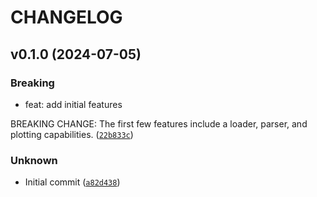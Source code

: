 # CHANGELOG

## v0.1.0 (2024-07-05)

### Breaking

* feat: add initial features

BREAKING CHANGE: The first few features include a loader, parser, and plotting capabilities. ([`22b833c`](https://github.com/alxdrcirilo/apple-health-parser/commit/22b833ca1d5236fe235db8acfa1b3161e6ddeb8f))

### Unknown

* Initial commit ([`a82d438`](https://github.com/alxdrcirilo/apple-health-parser/commit/a82d4384e5cc5a5a1c864d42cf3a1a751a9f6bb9))
